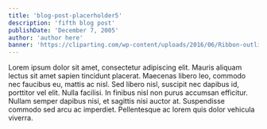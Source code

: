 ```yaml
---
title: 'blog-post-placerholder5'
description: 'fifth blog post'
publishDate: 'December 7, 2005'
author: 'author here'
banner: 'https://cliparting.com/wp-content/uploads/2016/06/Ribbon-outline-banner-clip-art-free-vector-for-free-download-about.jpg'
---
```


Lorem ipsum dolor sit amet, consectetur adipiscing elit. Mauris aliquam lectus sit amet sapien tincidunt placerat. Maecenas libero leo, commodo nec faucibus eu, mattis ac nisl. Sed libero nisl, suscipit nec dapibus id, porttitor vel elit. Nulla facilisi. In finibus nisl non purus accumsan efficitur. Nullam semper dapibus nisi, et sagittis nisi auctor at. Suspendisse commodo sed arcu ac imperdiet. Pellentesque ac lorem quis dolor vehicula viverra.

